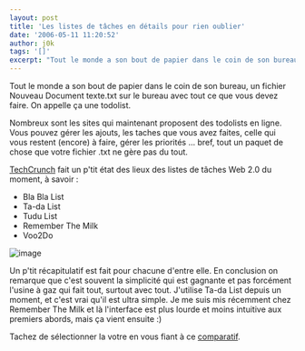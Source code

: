```yaml
---
layout: post
title: 'Les listes de tâches en détails pour rien oublier'
date: '2006-05-11 11:20:52'
author: j0k
tags: '[]'
excerpt: "Tout le monde a son bout de papier dans le coin de son bureau, un fichier Nouveau Document texte.txt sur le bureau avec tout ce que vous devez faire.   On appelle ça une todolist.  \n  \nNombreux sont les sites qui maintenant proposent des todolists en ligne. Vous pouvez gérer les ajouts, les taches que vous avez faites, celle qui vous restent (encore) à      …"
---
```


Tout le monde a son bout de papier dans le coin de son bureau, un fichier Nouveau Document texte.txt sur le bureau avec tout ce que vous devez faire.   On appelle ça une todolist.

Nombreux sont les sites qui maintenant proposent des todolists en ligne. Vous pouvez gérer les ajouts, les taches que vous avez faites, celle qui vous restent (encore) à faire, gérer les priorités ... bref, tout un paquet de chose que votre fichier .txt ne gère pas du tout.

[TechCrunch](http://fr.techcrunch.com/) fait un p'tit état des lieux des listes de tâches Web 2.0 du moment, à savoir :

* Bla Bla List
* Ta-da List
* Tudu List
* Remember The Milk
* Voo2Do

 ![image](http://www.techcrunch.com/wp-content/todologos.gif)

Un p'tit récapitulatif est fait pour chacune d'entre elle. En conclusion on remarque que c'est souvent la simplicité qui est gagnante et pas forcément l'usine à gaz qui fait tout, surtout avec tout.    J'utilise Ta-da List depuis un moment, et c'est vrai qu'il est ultra simple. Je me suis mis récemment chez Remember The Milk et là l'interface est plus lourde et moins intuitive aux premiers abords, mais ça vient ensuite :)

Tachez de sélectionner la votre en vous fiant à ce [comparatif](http://fr.techcrunch.com/2006/05/09/tachons-de-mieux-faire-comparons-les-listes-de-taches/).
